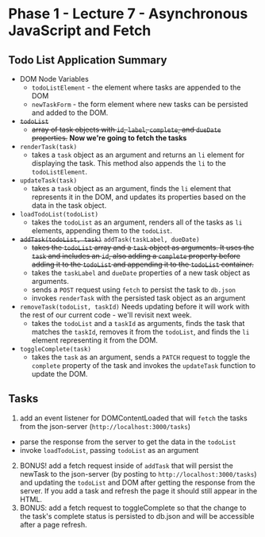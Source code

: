 # Phase 1 - Lecture 7 - Asynchronous JavaScript and Fetch

## Todo List Application Summary

- DOM Node Variables
  - `todoListElement` - the element where tasks are appended to the DOM
  - `newTaskForm` - the form element where new tasks can be persisted and added to the DOM.
- ~~`todoList`~~
  - ~~array of task objects with `id`, `label`, `complete`, and `dueDate` properties.~~ **Now we're going to fetch the tasks**
- `renderTask(task)`
  - takes a `task` object as an argument and returns an `li` element for displaying the task. This method also appends the `li` to the `todoListElement`.
- `updateTask(task)` 
  - takes a `task` object as an argument, finds the `li` element that represents it in the DOM, and updates its properties based on the data in the task object.
- `loadTodoList(todoList)`
  - takes the `todoList` as an argument, renders all of the tasks as `li` elements, appending them to the `todoList`.
- ~~`addTask(todoList, task)`~~ `addTask(taskLabel, dueDate)`
  - ~~takes the `todoList` array and a `task` object as arguments. It uses the `task` and includes an `id`, also adding a `complete` property before adding it to the `todoList` and appending it to the `todoList` container.~~
  - takes the `taskLabel` and `dueDate` properties of a new task object as arguments. 
  - sends a `POST` request using `fetch` to persist the task to `db.json`
  - invokes `renderTask` with the persisted task object as an argument
- `removeTask(todoList, taskId)` Needs updating before it will work with the rest of our current code - we'll revisit next week.
  - takes the `todoList` and a `taskId` as arguments, finds the task that matches the `taskId`, removes it from the `todoList`, and finds the `li` element representing it from the DOM.
- `toggleComplete(task)`
  - takes the `task` as an argument, sends a `PATCH` request to toggle the `complete` property of the task and invokes the `updateTask` function to update the DOM.


## Tasks

1. add an event listener for DOMContentLoaded that will `fetch` the tasks from the json-server (`http://localhost:3000/tasks`)
  - parse the response from the server to get the data in the `todoList`
  - invoke `loadTodoList`, passing `todoList` as an argument
2. BONUS! add a fetch request inside of `addTask` that will persist the newTask to the json-server (by posting to `http://localhost:3000/tasks`) and updating the `todoList` and DOM after getting the response from the server. If you add a task and refresh the page it should still appear in the HTML.
3. BONUS: add a fetch request to toggleComplete so that the change to the task's complete status is persisted to db.json and will be accessible after a page refresh.

